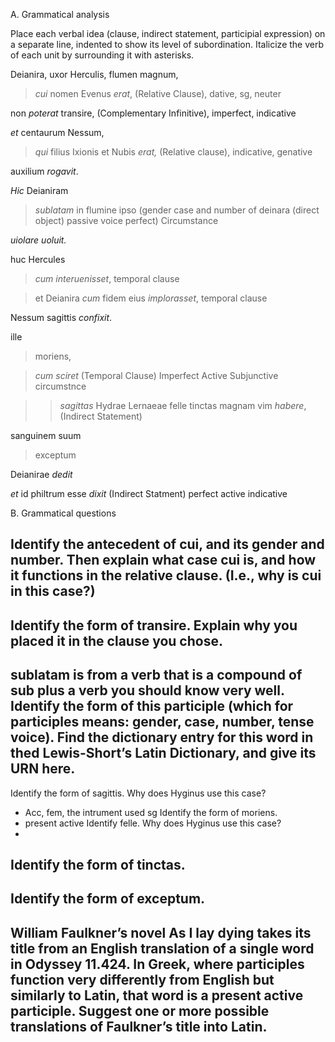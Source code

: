 A. Grammatical analysis

Place each verbal idea (clause, indirect statement, participial expression) on a separate line, indented to show its level of subordination. Italicize the verb of each unit by surrounding it with asterisks.

Deianira, uxor Herculis, flumen magnum, 

> *cui* nomen Evenus *erat*, (Relative Clause), dative, sg, neuter 

non *poterat* transire, (Complementary Infinitive), imperfect, indicative

*et* centaurum Nessum, 

> *qui* filius Ixionis et Nubis *erat,* (Relative clause), indicative, genative

auxilium *rogavit*. 

*Hic* Deianiram 

> *sublatam* in flumine ipso (gender case and number of deinara (direct object) passive voice perfect) Circumstance

*uiolare* *uoluit.*

huc Hercules 

> *cum interuenisset*, temporal clause

> et Deianira *cum* fidem eius *implorasset*, temporal clause

Nessum sagittis *confixit*. 

ille 

> moriens, 

> *cum* *sciret* (Temporal Clause) Imperfect Active Subjunctive circumstnce

>> *sagittas* Hydrae Lernaeae felle tinctas magnam vim *habere*, (Indirect Statement)

sanguinem suum 
> exceptum 

Deianirae *dedit*

*et* id philtrum esse *dixit* (Indirect Statment) perfect active indicative

B. Grammatical questions

Identify the antecedent of cui, and its gender and number. Then explain what case cui is, and how it functions in the relative clause. (I.e., why is cui in this case?)
- 
Identify the form of transire. Explain why you placed it in the clause you chose.
- 
sublatam is from a verb that is a compound of sub plus a verb you should know very well. Identify the form of this participle (which for participles means: gender, case, number, tense voice). Find the dictionary entry for this word in thed Lewis-Short’s Latin Dictionary, and give its URN here.
- 
Identify the form of sagittis. Why does Hyginus use this case?
- Acc, fem, the intrument used sg
Identify the form of moriens.
- present active 
Identify felle. Why does Hyginus use this case?
- 
Identify the form of tinctas.
- 
Identify the form of exceptum.
- 
William Faulkner’s novel As I lay dying takes its title from an English translation of a single word in Odyssey 11.424. In Greek, where participles function very differently from English but similarly to Latin, that word is a present active participle. Suggest one or more possible translations of Faulkner’s title into Latin.
- 
